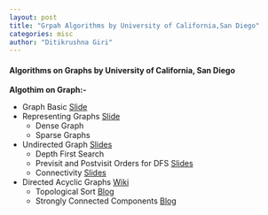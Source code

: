 ```yaml
---
layout: post
title: "Grpah Algorithms by University of California,San Diego"
categories: misc
author: "Ditikrushna Giri"
--- 
```




#### Algorithms on Graphs by University of California, San Diego
 
 **Algothim on Graph:-**
- Graph Basic 
[Slide](https://d3c33hcgiwev3.cloudfront.net/_8af30ca627bd398de2217eb59094325b_09_graph_decomposition_1_basics.pdf?Expires=1591315200&Signature=jI1UL4LDZHGbHSiGflQcJIwIBgA3kGbx10GyVFhFYLD0TDPt5J~BjDBN5bDZGbrE8jQX5HLTaeAEtXdhqRe4vZXtfQ40CYMwxmEgK0HMHxPbijatDmgobzbT5vxfrGF-DOEgaHY2G6Pdrj9C87owqWJNbAvmMVGGWSlA-GJx27Y_&Key-Pair-Id=APKAJLTNE6QMUY6HBC5A)
- Representing Graphs [Slide](https://d3c33hcgiwev3.cloudfront.net/_617c8fc365c080e2fa29108624242a01_09_graph_decomposition_2_representations.pdf?Expires=1591315200&Signature=ewcAA~aLYSjOfgfqeYwHnTFK5un~sbNuTNf8MhiuImI5-pbV4jSxJxXjq8WsQCCtMpZuwzuXMCu88uIkS6IPEboiUCdF-aONt6eibFYotSuD9dhTOhFI1l8xg3~YWFG6Ghw~HpaZgOw00Umk79PgHgMcDZ~Gd90llJU3G-38eXw_&Key-Pair-Id=APKAJLTNE6QMUY6HBC5A) 
	- Dense Graph 
	- Sparse Graphs
- Undirected Graph [Slides](https://d3c33hcgiwev3.cloudfront.net/_a9267009ba78cede2b66112aa0f9cdb5_09_graph_decomposition_3_explore.pdf?Expires=1591315200&Signature=GCdFurlskc3EjLVq~78okQMfNwR3n3yUtzwLZ4VlKpQps8ElMdSBLkrObbfI5geDsX3NBiXDx3DOb47-yqXunZKrVdeENk4SXVfnp-o1LbPenNaDvQvuD1h8cslctVDuisB6ltXwhaF84lU76XRrfdBK3-erYFFPD6q6WZjxCIk_&Key-Pair-Id=APKAJLTNE6QMUY6HBC5A)
	- Depth First Search 
	- Previsit and Postvisit Orders for DFS [Slides](https://d3c33hcgiwev3.cloudfront.net/_a9267009ba78cede2b66112aa0f9cdb5_09_graph_decomposition_5_pre-and-post-orders.pdf?Expires=1591315200&Signature=eOpvLT6ifP~zTSiMNKL9HbkwgVCKJXuTWeTdQXVm09dAKZz-57boum-NsqTMbNQMqANM3Hf3ILnHhtOz-micDzzxK5ihn5Z78c9h4UOZHYFH-KBhWJKBezWAxG0Xfs7D9KnJhtn~7QurOe1pL7QMTQ-QeRrLR3P6mL5FNdkrPV4_&Key-Pair-Id=APKAJLTNE6QMUY6HBC5A)
	- Connectivity [Slides](https://d3c33hcgiwev3.cloudfront.net/_a9267009ba78cede2b66112aa0f9cdb5_09_graph_decomposition_4_connectivity.pdf?Expires=1591401600&Signature=MuBF0d5MxLJoez-27KpOQwqgWd1gydPINBt9iW7Od7WyDLeHhdEAz1JNZBPUdJWBqRv9Rlr5qmux3PWxQI15sHz90hUMpWEMU9W50kU95dTwGpgl3vbPehGNl-0wy4UOsJe28frBw6fe~ZHPTv7IK9JeLrLxsN1MwBiYJyEjjWE_&Key-Pair-Id=APKAJLTNE6QMUY6HBC5A)
- Directed Acyclic Graphs [Wiki](https://en.wikipedia.org/wiki/Directed_acyclic_graph)
	- Topological Sort [Blog](https://www.geeksforgeeks.org/topological-sorting/)
	- Strongly Connected Components [Blog](https://www.geeksforgeeks.org/strongly-connected-components/)
